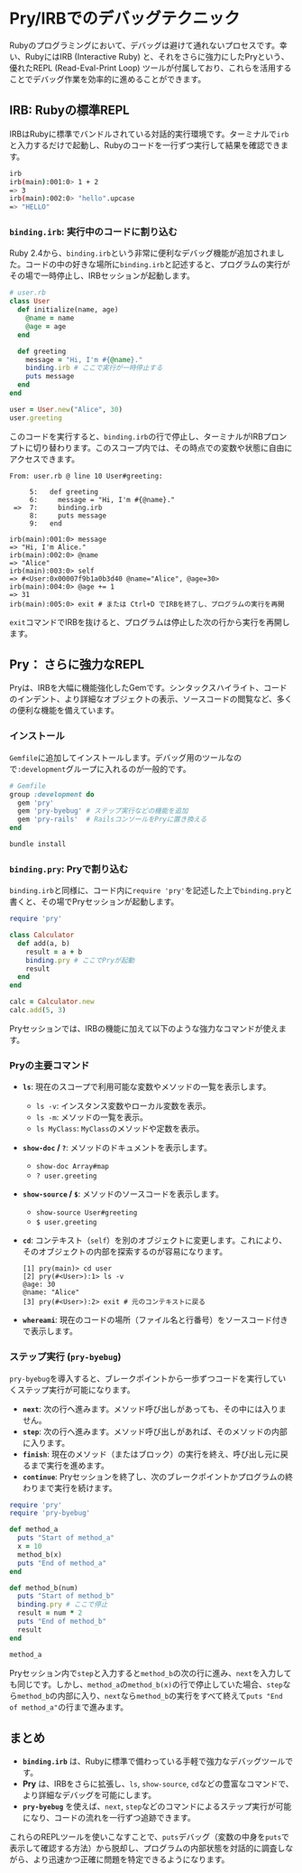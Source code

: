 # Pry/IRBでのデバッグテクニック

Rubyのプログラミングにおいて、デバッグは避けて通れないプロセスです。幸い、RubyにはIRB (Interactive Ruby) と、それをさらに強力にしたPryという、優れたREPL (Read-Eval-Print Loop) ツールが付属しており、これらを活用することでデバッグ作業を効率的に進めることができます。

## IRB: Rubyの標準REPL

IRBはRubyに標準でバンドルされている対話的実行環境です。ターミナルで`irb`と入力するだけで起動し、Rubyのコードを一行ずつ実行して結果を確認できます。

```bash
irb
irb(main):001:0> 1 + 2
=> 3
irb(main):002:0> "hello".upcase
=> "HELLO"
```

### `binding.irb`: 実行中のコードに割り込む

Ruby 2.4から、`binding.irb`という非常に便利なデバッグ機能が追加されました。コードの中の好きな場所に`binding.irb`と記述すると、プログラムの実行がその場で一時停止し、IRBセッションが起動します。

```ruby
# user.rb
class User
  def initialize(name, age)
    @name = name
    @age = age
  end

  def greeting
    message = "Hi, I'm #{@name}."
    binding.irb # ここで実行が一時停止する
    puts message
  end
end

user = User.new("Alice", 30)
user.greeting
```

このコードを実行すると、`binding.irb`の行で停止し、ターミナルがIRBプロンプトに切り替わります。このスコープ内では、その時点での変数や状態に自由にアクセスできます。

```
From: user.rb @ line 10 User#greeting:

     5:   def greeting
     6:     message = "Hi, I'm #{@name}."
 =>  7:     binding.irb
     8:     puts message
     9:   end

irb(main):001:0> message
=> "Hi, I'm Alice."
irb(main):002:0> @name
=> "Alice"
irb(main):003:0> self
=> #<User:0x00007f9b1a0b3d40 @name="Alice", @age=30>
irb(main):004:0> @age += 1
=> 31
irb(main):005:0> exit # または Ctrl+D でIRBを終了し、プログラムの実行を再開
```

`exit`コマンドでIRBを抜けると、プログラムは停止した次の行から実行を再開します。

## Pry： さらに強力なREPL

Pryは、IRBを大幅に機能強化したGemです。シンタックスハイライト、コードのインデント、より詳細なオブジェクトの表示、ソースコードの閲覧など、多くの便利な機能を備えています。

### インストール

`Gemfile`に追加してインストールします。デバッグ用のツールなので`:development`グループに入れるのが一般的です。

```ruby
# Gemfile
group :development do
  gem 'pry'
  gem 'pry-byebug' # ステップ実行などの機能を追加
  gem 'pry-rails'  # RailsコンソールをPryに置き換える
end
```

```bash
bundle install
```

### `binding.pry`: Pryで割り込む

`binding.irb`と同様に、コード内に`require 'pry'`を記述した上で`binding.pry`と書くと、その場でPryセッションが起動します。

```ruby
require 'pry'

class Calculator
  def add(a, b)
    result = a + b
    binding.pry # ここでPryが起動
    result
  end
end

calc = Calculator.new
calc.add(5, 3)
```

Pryセッションでは、IRBの機能に加えて以下のような強力なコマンドが使えます。

### Pryの主要コマンド

- **`ls`**: 現在のスコープで利用可能な変数やメソッドの一覧を表示します。
    - `ls -v`: インスタンス変数やローカル変数を表示。
    - `ls -m`: メソッドの一覧を表示。
    - `ls MyClass`: `MyClass`のメソッドや定数を表示。

- **`show-doc` / `?`**: メソッドのドキュメントを表示します。
    - `show-doc Array#map`
    - `? user.greeting`

- **`show-source` / `$`**: メソッドのソースコードを表示します。
    - `show-source User#greeting`
    - `$ user.greeting`

- **`cd`**: コンテキスト（`self`）を別のオブジェクトに変更します。これにより、そのオブジェクトの内部を探索するのが容易になります。
    ```
    [1] pry(main)> cd user
    [2] pry(#<User>):1> ls -v
    @age: 30
    @name: "Alice"
    [3] pry(#<User>):2> exit # 元のコンテキストに戻る
    ```

- **`whereami`**: 現在のコードの場所（ファイル名と行番号）をソースコード付きで表示します。

### ステップ実行 (`pry-byebug`)

`pry-byebug`を導入すると、ブレークポイントから一歩ずつコードを実行していくステップ実行が可能になります。

- **`next`**: 次の行へ進みます。メソッド呼び出しがあっても、その中には入りません。
- **`step`**: 次の行へ進みます。メソッド呼び出しがあれば、そのメソッドの内部に入ります。
- **`finish`**: 現在のメソッド（またはブロック）の実行を終え、呼び出し元に戻るまで実行を進めます。
- **`continue`**: Pryセッションを終了し、次のブレークポイントかプログラムの終わりまで実行を続けます。

```ruby
require 'pry'
require 'pry-byebug'

def method_a
  puts "Start of method_a"
  x = 10
  method_b(x)
  puts "End of method_a"
end

def method_b(num)
  puts "Start of method_b"
  binding.pry # ここで停止
  result = num * 2
  puts "End of method_b"
  result
end

method_a
```

Pryセッション内で`step`と入力すると`method_b`の次の行に進み、`next`を入力しても同じです。しかし、`method_a`の`method_b(x)`の行で停止していた場合、`step`なら`method_b`の内部に入り、`next`なら`method_b`の実行をすべて終えて`puts "End of method_a"`の行まで進みます。

## まとめ

- **`binding.irb`** は、Rubyに標準で備わっている手軽で強力なデバッグツールです。
- **Pry** は、IRBをさらに拡張し、`ls`, `show-source`, `cd`などの豊富なコマンドで、より詳細なデバッグを可能にします。
- **`pry-byebug`** を使えば、`next`, `step`などのコマンドによるステップ実行が可能になり、コードの流れを一行ずつ追跡できます。

これらのREPLツールを使いこなすことで、`puts`デバッグ（変数の中身を`puts`で表示して確認する方法）から脱却し、プログラムの内部状態を対話的に調査しながら、より迅速かつ正確に問題を特定できるようになります。